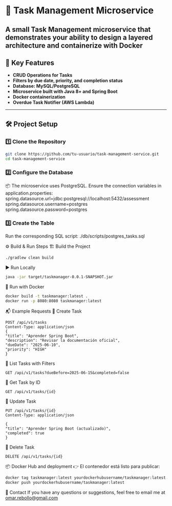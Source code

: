 # 📝 Task Management Microservice

A small Task Management microservice that demonstrates your ability to design a layered architecture and containerize with Docker
---

## 🚀 Key Features

- **CRUD Operations for Tasks**
- **Filters by due date, priority, and completion status**
- **Database: MySQL/PostgreSQL**
- **Microservice built with Java 8+ and Spring Boot**
- **Docker containerization**
- **Overdue Task Notifier (AWS Lambda)**

---

## 🛠️ Project Setup

### 1️⃣ Clone the Repository
```bash
git clone https://github.com/tu-usuario/task-management-service.git
cd task-management-service
```

### 2️⃣ Configure the Database
📦 The microservice uses PostgreSQL.
Ensure the connection variables in application.properties:
spring.datasource.url=jdbc:postgresql://localhost:5432/assessment
spring.datasource.username=postgres
spring.datasource.password=postgres

### 3️⃣ Create the Table
Run the corresponding SQL script:
./db/scripts/postgres_tasks.sql

⚙️ Build & Run Steps
🏗️ Build the Project
```bash
./gradlew clean build
```

▶️ Run Locally
```bash
java -jar target/taskmanager-0.0.1-SNAPSHOT.jar
```

🐳 Run with Docker
```bash
docker build -t taskmanager:latest .
docker run -p 8080:8080 taskmanager:latest
```

📬 Example Requests
🔹 Create Task
```http request
POST /api/v1/tasks
Content-Type: application/json
{
"title": "Aprender Spring Boot",
"description": "Revisar la documentación oficial",
"dueDate": "2025-06-10",
"priority": "HIGH"
}
```

🔹 List Tasks with Filters
```http request
GET /api/v1/tasks?dueBefore=2025-06-15&completed=false
```

🔹 Get Task by ID
```http request
GET /api/v1/tasks/{id}
```

🔹 Update Task
```http request
PUT /api/v1/tasks/{id}
Content-Type: application/json

{
"title": "Aprender Spring Boot (actualizado)",
"completed": true
}
```

🔹 Delete Task
```http request
DELETE /api/v1/tasks/{id}
```

📦 Docker Hub and deployment
👉 El contenedor está listo para publicar:
```bash
docker tag taskmanager:latest yourdockerhubusername/taskmanager:latest
docker push yourdockerhubusername/taskmanager:latest
```

📧 Contact
If you have any questions or suggestions, feel free to email me at omar.rebollo@gmail.com
